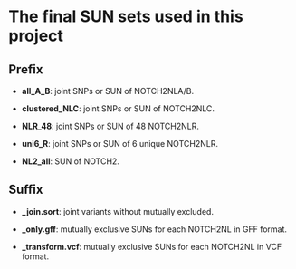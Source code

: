 # The final SUN sets used in this project

## Prefix

- **all_A_B**: joint SNPs or SUN of NOTCH2NLA/B. <br />

- **clustered_NLC**: joint SNPs or SUN of NOTCH2NLC. <br />

- **NLR_48**: joint SNPs or SUN of 48 NOTCH2NLR. <br />

- **uni6_R**: joint SNPs or SUN of 6 unique NOTCH2NLR. <br />

- **NL2_all**: SUN of NOTCH2. <br />

## Suffix

- **_join.sort**: joint variants without mutually excluded. <br />

- **_only.gff**: mutually exclusive SUNs for each NOTCH2NL in GFF format. <br />

- **_transform.vcf**: mutually exclusive SUNs for each NOTCH2NL in VCF format. <br />
